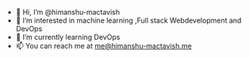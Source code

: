 - 👋 Hi, I’m @himanshu-mactavish
- 👀 I’m interested in machine learning ,Full stack Webdevelopment and DevOps
- 🌱 I’m currently learning DevOps
- 📫 You can reach me at me@himanshu-mactavish.me

<!---
himanshu-mactavish/himanshu-mactavish is a ✨ special ✨ repository because its `README.md` (this file) appears on your GitHub profile.
You can click the Preview link to take a look at your changes.
--->
